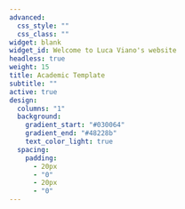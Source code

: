 ```yaml
---
advanced:
  css_style: ""
  css_class: ""
widget: blank
widget_id: Welcome to Luca Viano's website
headless: true
weight: 15
title: Academic Template
subtitle: ""
active: true
design:
  columns: "1"
  background:
    gradient_start: "#030064"
    gradient_end: "#48228b"
    text_color_light: true
  spacing:
    padding:
      - 20px
      - "0"
      - 20px
      - "0"
---
```

